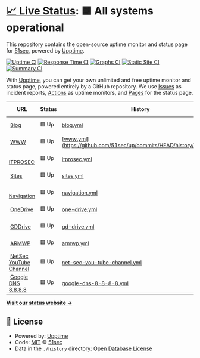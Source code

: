 # [📈 Live Status](https://up.51sec.org): <!--live status--> **🟩 All systems operational**

This repository contains the open-source uptime monitor and status page for [51sec](https://up.51sec.org), powered by [Upptime](https://github.com/upptime/upptime).

[![Uptime CI](https://github.com/51sec/up/workflows/Uptime%20CI/badge.svg)](https://github.com/51sec/up/actions?query=workflow%3A%22Uptime+CI%22)
[![Response Time CI](https://github.com/51sec/up/workflows/Response%20Time%20CI/badge.svg)](https://github.com/51sec/up/actions?query=workflow%3A%22Response+Time+CI%22)
[![Graphs CI](https://github.com/51sec/up/workflows/Graphs%20CI/badge.svg)](https://github.com/51sec/up/actions?query=workflow%3A%22Graphs+CI%22)
[![Static Site CI](https://github.com/51sec/up/workflows/Static%20Site%20CI/badge.svg)](https://github.com/51sec/up/actions?query=workflow%3A%22Static+Site+CI%22)
[![Summary CI](https://github.com/51sec/up/workflows/Summary%20CI/badge.svg)](https://github.com/51sec/up/actions?query=workflow%3A%22Summary+CI%22)

With [Upptime](https://upptime.js.org), you can get your own unlimited and free uptime monitor and status page, powered entirely by a GitHub repository. We use [Issues](https://github.com/51sec/up/issues) as incident reports, [Actions](https://github.com/51sec/up/actions) as uptime monitors, and [Pages](https://up.51sec.org) for the status page.

<!--start: status pages-->
<!-- This summary is generated by Upptime (https://github.com/upptime/upptime) -->
<!-- Do not edit this manually, your changes will be overwritten -->
<!-- prettier-ignore -->
| URL | Status | History | Response Time | Uptime |
| --- | ------ | ------- | ------------- | ------ |
| <img alt="" src="https://blog.51sec.org/favicon.ico" height="13"> [Blog](https://blog.51sec.org) | 🟩 Up | [blog.yml](https://github.com/51sec/up/commits/HEAD/history/blog.yml) | <details><summary><img alt="Response time graph" src="./graphs/blog/response-time-week.png" height="20"> 382ms</summary><br><a href="https://up.51sec.org/history/blog"><img alt="Response time 278" src="https://img.shields.io/endpoint?url=https%3A%2F%2Fraw.githubusercontent.com%2F51sec%2Fup%2FHEAD%2Fapi%2Fblog%2Fresponse-time.json"></a><br><a href="https://up.51sec.org/history/blog"><img alt="24-hour response time 372" src="https://img.shields.io/endpoint?url=https%3A%2F%2Fraw.githubusercontent.com%2F51sec%2Fup%2FHEAD%2Fapi%2Fblog%2Fresponse-time-day.json"></a><br><a href="https://up.51sec.org/history/blog"><img alt="7-day response time 382" src="https://img.shields.io/endpoint?url=https%3A%2F%2Fraw.githubusercontent.com%2F51sec%2Fup%2FHEAD%2Fapi%2Fblog%2Fresponse-time-week.json"></a><br><a href="https://up.51sec.org/history/blog"><img alt="30-day response time 376" src="https://img.shields.io/endpoint?url=https%3A%2F%2Fraw.githubusercontent.com%2F51sec%2Fup%2FHEAD%2Fapi%2Fblog%2Fresponse-time-month.json"></a><br><a href="https://up.51sec.org/history/blog"><img alt="1-year response time 288" src="https://img.shields.io/endpoint?url=https%3A%2F%2Fraw.githubusercontent.com%2F51sec%2Fup%2FHEAD%2Fapi%2Fblog%2Fresponse-time-year.json"></a></details> | <details><summary><a href="https://up.51sec.org/history/blog">100.00%</a></summary><a href="https://up.51sec.org/history/blog"><img alt="All-time uptime 89.70%" src="https://img.shields.io/endpoint?url=https%3A%2F%2Fraw.githubusercontent.com%2F51sec%2Fup%2FHEAD%2Fapi%2Fblog%2Fuptime.json"></a><br><a href="https://up.51sec.org/history/blog"><img alt="24-hour uptime 100.00%" src="https://img.shields.io/endpoint?url=https%3A%2F%2Fraw.githubusercontent.com%2F51sec%2Fup%2FHEAD%2Fapi%2Fblog%2Fuptime-day.json"></a><br><a href="https://up.51sec.org/history/blog"><img alt="7-day uptime 100.00%" src="https://img.shields.io/endpoint?url=https%3A%2F%2Fraw.githubusercontent.com%2F51sec%2Fup%2FHEAD%2Fapi%2Fblog%2Fuptime-week.json"></a><br><a href="https://up.51sec.org/history/blog"><img alt="30-day uptime 100.00%" src="https://img.shields.io/endpoint?url=https%3A%2F%2Fraw.githubusercontent.com%2F51sec%2Fup%2FHEAD%2Fapi%2Fblog%2Fuptime-month.json"></a><br><a href="https://up.51sec.org/history/blog"><img alt="1-year uptime 100.00%" src="https://img.shields.io/endpoint?url=https%3A%2F%2Fraw.githubusercontent.com%2F51sec%2Fup%2FHEAD%2Fapi%2Fblog%2Fuptime-year.json"></a></details>
| <img alt="" src="https://www.51sec.org/favicon.ico" height="13"> [WWW](https://www.51sec.org) | 🟩 Up | [www.yml](https://github.com/51sec/up/commits/HEAD/history/www.yml) | <details><summary><img alt="Response time graph" src="./graphs/www/response-time-week.png" height="20"> 1000ms</summary><br><a href="https://up.51sec.org/history/www"><img alt="Response time 551" src="https://img.shields.io/endpoint?url=https%3A%2F%2Fraw.githubusercontent.com%2F51sec%2Fup%2FHEAD%2Fapi%2Fwww%2Fresponse-time.json"></a><br><a href="https://up.51sec.org/history/www"><img alt="24-hour response time 1052" src="https://img.shields.io/endpoint?url=https%3A%2F%2Fraw.githubusercontent.com%2F51sec%2Fup%2FHEAD%2Fapi%2Fwww%2Fresponse-time-day.json"></a><br><a href="https://up.51sec.org/history/www"><img alt="7-day response time 1000" src="https://img.shields.io/endpoint?url=https%3A%2F%2Fraw.githubusercontent.com%2F51sec%2Fup%2FHEAD%2Fapi%2Fwww%2Fresponse-time-week.json"></a><br><a href="https://up.51sec.org/history/www"><img alt="30-day response time 1049" src="https://img.shields.io/endpoint?url=https%3A%2F%2Fraw.githubusercontent.com%2F51sec%2Fup%2FHEAD%2Fapi%2Fwww%2Fresponse-time-month.json"></a><br><a href="https://up.51sec.org/history/www"><img alt="1-year response time 587" src="https://img.shields.io/endpoint?url=https%3A%2F%2Fraw.githubusercontent.com%2F51sec%2Fup%2FHEAD%2Fapi%2Fwww%2Fresponse-time-year.json"></a></details> | <details><summary><a href="https://up.51sec.org/history/www">100.00%</a></summary><a href="https://up.51sec.org/history/www"><img alt="All-time uptime 94.10%" src="https://img.shields.io/endpoint?url=https%3A%2F%2Fraw.githubusercontent.com%2F51sec%2Fup%2FHEAD%2Fapi%2Fwww%2Fuptime.json"></a><br><a href="https://up.51sec.org/history/www"><img alt="24-hour uptime 100.00%" src="https://img.shields.io/endpoint?url=https%3A%2F%2Fraw.githubusercontent.com%2F51sec%2Fup%2FHEAD%2Fapi%2Fwww%2Fuptime-day.json"></a><br><a href="https://up.51sec.org/history/www"><img alt="7-day uptime 100.00%" src="https://img.shields.io/endpoint?url=https%3A%2F%2Fraw.githubusercontent.com%2F51sec%2Fup%2FHEAD%2Fapi%2Fwww%2Fuptime-week.json"></a><br><a href="https://up.51sec.org/history/www"><img alt="30-day uptime 100.00%" src="https://img.shields.io/endpoint?url=https%3A%2F%2Fraw.githubusercontent.com%2F51sec%2Fup%2FHEAD%2Fapi%2Fwww%2Fuptime-month.json"></a><br><a href="https://up.51sec.org/history/www"><img alt="1-year uptime 99.99%" src="https://img.shields.io/endpoint?url=https%3A%2F%2Fraw.githubusercontent.com%2F51sec%2Fup%2FHEAD%2Fapi%2Fwww%2Fuptime-year.json"></a></details>
| <img alt="" src="https://itprosec.com/wp-content/uploads/2020/03/ITPROSEC-No-Transparent-Icon-Only-small.jpg" height="13"> [ITPROSEC](https://www.itprosec.com) | 🟩 Up | [itprosec.yml](https://github.com/51sec/up/commits/HEAD/history/itprosec.yml) | <details><summary><img alt="Response time graph" src="./graphs/itprosec/response-time-week.png" height="20"> 948ms</summary><br><a href="https://up.51sec.org/history/itprosec"><img alt="Response time 157" src="https://img.shields.io/endpoint?url=https%3A%2F%2Fraw.githubusercontent.com%2F51sec%2Fup%2FHEAD%2Fapi%2Fitprosec%2Fresponse-time.json"></a><br><a href="https://up.51sec.org/history/itprosec"><img alt="24-hour response time 999" src="https://img.shields.io/endpoint?url=https%3A%2F%2Fraw.githubusercontent.com%2F51sec%2Fup%2FHEAD%2Fapi%2Fitprosec%2Fresponse-time-day.json"></a><br><a href="https://up.51sec.org/history/itprosec"><img alt="7-day response time 948" src="https://img.shields.io/endpoint?url=https%3A%2F%2Fraw.githubusercontent.com%2F51sec%2Fup%2FHEAD%2Fapi%2Fitprosec%2Fresponse-time-week.json"></a><br><a href="https://up.51sec.org/history/itprosec"><img alt="30-day response time 570" src="https://img.shields.io/endpoint?url=https%3A%2F%2Fraw.githubusercontent.com%2F51sec%2Fup%2FHEAD%2Fapi%2Fitprosec%2Fresponse-time-month.json"></a><br><a href="https://up.51sec.org/history/itprosec"><img alt="1-year response time 162" src="https://img.shields.io/endpoint?url=https%3A%2F%2Fraw.githubusercontent.com%2F51sec%2Fup%2FHEAD%2Fapi%2Fitprosec%2Fresponse-time-year.json"></a></details> | <details><summary><a href="https://up.51sec.org/history/itprosec">99.80%</a></summary><a href="https://up.51sec.org/history/itprosec"><img alt="All-time uptime 95.77%" src="https://img.shields.io/endpoint?url=https%3A%2F%2Fraw.githubusercontent.com%2F51sec%2Fup%2FHEAD%2Fapi%2Fitprosec%2Fuptime.json"></a><br><a href="https://up.51sec.org/history/itprosec"><img alt="24-hour uptime 100.00%" src="https://img.shields.io/endpoint?url=https%3A%2F%2Fraw.githubusercontent.com%2F51sec%2Fup%2FHEAD%2Fapi%2Fitprosec%2Fuptime-day.json"></a><br><a href="https://up.51sec.org/history/itprosec"><img alt="7-day uptime 99.80%" src="https://img.shields.io/endpoint?url=https%3A%2F%2Fraw.githubusercontent.com%2F51sec%2Fup%2FHEAD%2Fapi%2Fitprosec%2Fuptime-week.json"></a><br><a href="https://up.51sec.org/history/itprosec"><img alt="30-day uptime 81.66%" src="https://img.shields.io/endpoint?url=https%3A%2F%2Fraw.githubusercontent.com%2F51sec%2Fup%2FHEAD%2Fapi%2Fitprosec%2Fuptime-month.json"></a><br><a href="https://up.51sec.org/history/itprosec"><img alt="1-year uptime 98.47%" src="https://img.shields.io/endpoint?url=https%3A%2F%2Fraw.githubusercontent.com%2F51sec%2Fup%2FHEAD%2Fapi%2Fitprosec%2Fuptime-year.json"></a></details>
| <img alt="" src="https://photos.51sec.org/file/test1-51sec/2021/10/sites%20-%20round%20-500.png" height="13"> [Sites](https://sites.51sec.org) | 🟩 Up | [sites.yml](https://github.com/51sec/up/commits/HEAD/history/sites.yml) | <details><summary><img alt="Response time graph" src="./graphs/sites/response-time-week.png" height="20"> 220ms</summary><br><a href="https://up.51sec.org/history/sites"><img alt="Response time 186" src="https://img.shields.io/endpoint?url=https%3A%2F%2Fraw.githubusercontent.com%2F51sec%2Fup%2FHEAD%2Fapi%2Fsites%2Fresponse-time.json"></a><br><a href="https://up.51sec.org/history/sites"><img alt="24-hour response time 167" src="https://img.shields.io/endpoint?url=https%3A%2F%2Fraw.githubusercontent.com%2F51sec%2Fup%2FHEAD%2Fapi%2Fsites%2Fresponse-time-day.json"></a><br><a href="https://up.51sec.org/history/sites"><img alt="7-day response time 220" src="https://img.shields.io/endpoint?url=https%3A%2F%2Fraw.githubusercontent.com%2F51sec%2Fup%2FHEAD%2Fapi%2Fsites%2Fresponse-time-week.json"></a><br><a href="https://up.51sec.org/history/sites"><img alt="30-day response time 231" src="https://img.shields.io/endpoint?url=https%3A%2F%2Fraw.githubusercontent.com%2F51sec%2Fup%2FHEAD%2Fapi%2Fsites%2Fresponse-time-month.json"></a><br><a href="https://up.51sec.org/history/sites"><img alt="1-year response time 190" src="https://img.shields.io/endpoint?url=https%3A%2F%2Fraw.githubusercontent.com%2F51sec%2Fup%2FHEAD%2Fapi%2Fsites%2Fresponse-time-year.json"></a></details> | <details><summary><a href="https://up.51sec.org/history/sites">100.00%</a></summary><a href="https://up.51sec.org/history/sites"><img alt="All-time uptime 94.12%" src="https://img.shields.io/endpoint?url=https%3A%2F%2Fraw.githubusercontent.com%2F51sec%2Fup%2FHEAD%2Fapi%2Fsites%2Fuptime.json"></a><br><a href="https://up.51sec.org/history/sites"><img alt="24-hour uptime 100.00%" src="https://img.shields.io/endpoint?url=https%3A%2F%2Fraw.githubusercontent.com%2F51sec%2Fup%2FHEAD%2Fapi%2Fsites%2Fuptime-day.json"></a><br><a href="https://up.51sec.org/history/sites"><img alt="7-day uptime 100.00%" src="https://img.shields.io/endpoint?url=https%3A%2F%2Fraw.githubusercontent.com%2F51sec%2Fup%2FHEAD%2Fapi%2Fsites%2Fuptime-week.json"></a><br><a href="https://up.51sec.org/history/sites"><img alt="30-day uptime 100.00%" src="https://img.shields.io/endpoint?url=https%3A%2F%2Fraw.githubusercontent.com%2F51sec%2Fup%2FHEAD%2Fapi%2Fsites%2Fuptime-month.json"></a><br><a href="https://up.51sec.org/history/sites"><img alt="1-year uptime 100.00%" src="https://img.shields.io/endpoint?url=https%3A%2F%2Fraw.githubusercontent.com%2F51sec%2Fup%2FHEAD%2Fapi%2Fsites%2Fuptime-year.json"></a></details>
| <img alt="" src="https://photos.51sec.org/file/test1-51sec/2021/10/Black%2C%20White%20and%20Yellow%20Lightning%20-%20Round%20corner-350.png" height="13"> [Navigation](https://nav.51sec.org) | 🟩 Up | [navigation.yml](https://github.com/51sec/up/commits/HEAD/history/navigation.yml) | <details><summary><img alt="Response time graph" src="./graphs/navigation/response-time-week.png" height="20"> 297ms</summary><br><a href="https://up.51sec.org/history/navigation"><img alt="Response time 216" src="https://img.shields.io/endpoint?url=https%3A%2F%2Fraw.githubusercontent.com%2F51sec%2Fup%2FHEAD%2Fapi%2Fnavigation%2Fresponse-time.json"></a><br><a href="https://up.51sec.org/history/navigation"><img alt="24-hour response time 294" src="https://img.shields.io/endpoint?url=https%3A%2F%2Fraw.githubusercontent.com%2F51sec%2Fup%2FHEAD%2Fapi%2Fnavigation%2Fresponse-time-day.json"></a><br><a href="https://up.51sec.org/history/navigation"><img alt="7-day response time 297" src="https://img.shields.io/endpoint?url=https%3A%2F%2Fraw.githubusercontent.com%2F51sec%2Fup%2FHEAD%2Fapi%2Fnavigation%2Fresponse-time-week.json"></a><br><a href="https://up.51sec.org/history/navigation"><img alt="30-day response time 299" src="https://img.shields.io/endpoint?url=https%3A%2F%2Fraw.githubusercontent.com%2F51sec%2Fup%2FHEAD%2Fapi%2Fnavigation%2Fresponse-time-month.json"></a><br><a href="https://up.51sec.org/history/navigation"><img alt="1-year response time 223" src="https://img.shields.io/endpoint?url=https%3A%2F%2Fraw.githubusercontent.com%2F51sec%2Fup%2FHEAD%2Fapi%2Fnavigation%2Fresponse-time-year.json"></a></details> | <details><summary><a href="https://up.51sec.org/history/navigation">100.00%</a></summary><a href="https://up.51sec.org/history/navigation"><img alt="All-time uptime 94.12%" src="https://img.shields.io/endpoint?url=https%3A%2F%2Fraw.githubusercontent.com%2F51sec%2Fup%2FHEAD%2Fapi%2Fnavigation%2Fuptime.json"></a><br><a href="https://up.51sec.org/history/navigation"><img alt="24-hour uptime 100.00%" src="https://img.shields.io/endpoint?url=https%3A%2F%2Fraw.githubusercontent.com%2F51sec%2Fup%2FHEAD%2Fapi%2Fnavigation%2Fuptime-day.json"></a><br><a href="https://up.51sec.org/history/navigation"><img alt="7-day uptime 100.00%" src="https://img.shields.io/endpoint?url=https%3A%2F%2Fraw.githubusercontent.com%2F51sec%2Fup%2FHEAD%2Fapi%2Fnavigation%2Fuptime-week.json"></a><br><a href="https://up.51sec.org/history/navigation"><img alt="30-day uptime 100.00%" src="https://img.shields.io/endpoint?url=https%3A%2F%2Fraw.githubusercontent.com%2F51sec%2Fup%2FHEAD%2Fapi%2Fnavigation%2Fuptime-month.json"></a><br><a href="https://up.51sec.org/history/navigation"><img alt="1-year uptime 100.00%" src="https://img.shields.io/endpoint?url=https%3A%2F%2Fraw.githubusercontent.com%2F51sec%2Fup%2FHEAD%2Fapi%2Fnavigation%2Fuptime-year.json"></a></details>
| <img alt="" src="https://photos.51sec.org/file/test1-51sec/2021/10/OneDrive%20OD%2051sec-roundcorner%20-%20Copy.png" height="13"> [OneDrive](https://od.51sec.org) | 🟩 Up | [one-drive.yml](https://github.com/51sec/up/commits/HEAD/history/one-drive.yml) | <details><summary><img alt="Response time graph" src="./graphs/one-drive/response-time-week.png" height="20"> 207ms</summary><br><a href="https://up.51sec.org/history/one-drive"><img alt="Response time 192" src="https://img.shields.io/endpoint?url=https%3A%2F%2Fraw.githubusercontent.com%2F51sec%2Fup%2FHEAD%2Fapi%2Fone-drive%2Fresponse-time.json"></a><br><a href="https://up.51sec.org/history/one-drive"><img alt="24-hour response time 271" src="https://img.shields.io/endpoint?url=https%3A%2F%2Fraw.githubusercontent.com%2F51sec%2Fup%2FHEAD%2Fapi%2Fone-drive%2Fresponse-time-day.json"></a><br><a href="https://up.51sec.org/history/one-drive"><img alt="7-day response time 207" src="https://img.shields.io/endpoint?url=https%3A%2F%2Fraw.githubusercontent.com%2F51sec%2Fup%2FHEAD%2Fapi%2Fone-drive%2Fresponse-time-week.json"></a><br><a href="https://up.51sec.org/history/one-drive"><img alt="30-day response time 226" src="https://img.shields.io/endpoint?url=https%3A%2F%2Fraw.githubusercontent.com%2F51sec%2Fup%2FHEAD%2Fapi%2Fone-drive%2Fresponse-time-month.json"></a><br><a href="https://up.51sec.org/history/one-drive"><img alt="1-year response time 198" src="https://img.shields.io/endpoint?url=https%3A%2F%2Fraw.githubusercontent.com%2F51sec%2Fup%2FHEAD%2Fapi%2Fone-drive%2Fresponse-time-year.json"></a></details> | <details><summary><a href="https://up.51sec.org/history/one-drive">100.00%</a></summary><a href="https://up.51sec.org/history/one-drive"><img alt="All-time uptime 94.12%" src="https://img.shields.io/endpoint?url=https%3A%2F%2Fraw.githubusercontent.com%2F51sec%2Fup%2FHEAD%2Fapi%2Fone-drive%2Fuptime.json"></a><br><a href="https://up.51sec.org/history/one-drive"><img alt="24-hour uptime 100.00%" src="https://img.shields.io/endpoint?url=https%3A%2F%2Fraw.githubusercontent.com%2F51sec%2Fup%2FHEAD%2Fapi%2Fone-drive%2Fuptime-day.json"></a><br><a href="https://up.51sec.org/history/one-drive"><img alt="7-day uptime 100.00%" src="https://img.shields.io/endpoint?url=https%3A%2F%2Fraw.githubusercontent.com%2F51sec%2Fup%2FHEAD%2Fapi%2Fone-drive%2Fuptime-week.json"></a><br><a href="https://up.51sec.org/history/one-drive"><img alt="30-day uptime 100.00%" src="https://img.shields.io/endpoint?url=https%3A%2F%2Fraw.githubusercontent.com%2F51sec%2Fup%2FHEAD%2Fapi%2Fone-drive%2Fuptime-month.json"></a><br><a href="https://up.51sec.org/history/one-drive"><img alt="1-year uptime 100.00%" src="https://img.shields.io/endpoint?url=https%3A%2F%2Fraw.githubusercontent.com%2F51sec%2Fup%2FHEAD%2Fapi%2Fone-drive%2Fuptime-year.json"></a></details>
| <img alt="" src="https://static.cdnlogo.com/logos/g/24/google-drive-thumb.png" height="13"> [GDDrive](https://gd.51sec.org) | 🟩 Up | [gd-drive.yml](https://github.com/51sec/up/commits/HEAD/history/gd-drive.yml) | <details><summary><img alt="Response time graph" src="./graphs/gd-drive/response-time-week.png" height="20"> 428ms</summary><br><a href="https://up.51sec.org/history/gd-drive"><img alt="Response time 309" src="https://img.shields.io/endpoint?url=https%3A%2F%2Fraw.githubusercontent.com%2F51sec%2Fup%2FHEAD%2Fapi%2Fgd-drive%2Fresponse-time.json"></a><br><a href="https://up.51sec.org/history/gd-drive"><img alt="24-hour response time 458" src="https://img.shields.io/endpoint?url=https%3A%2F%2Fraw.githubusercontent.com%2F51sec%2Fup%2FHEAD%2Fapi%2Fgd-drive%2Fresponse-time-day.json"></a><br><a href="https://up.51sec.org/history/gd-drive"><img alt="7-day response time 428" src="https://img.shields.io/endpoint?url=https%3A%2F%2Fraw.githubusercontent.com%2F51sec%2Fup%2FHEAD%2Fapi%2Fgd-drive%2Fresponse-time-week.json"></a><br><a href="https://up.51sec.org/history/gd-drive"><img alt="30-day response time 473" src="https://img.shields.io/endpoint?url=https%3A%2F%2Fraw.githubusercontent.com%2F51sec%2Fup%2FHEAD%2Fapi%2Fgd-drive%2Fresponse-time-month.json"></a><br><a href="https://up.51sec.org/history/gd-drive"><img alt="1-year response time 327" src="https://img.shields.io/endpoint?url=https%3A%2F%2Fraw.githubusercontent.com%2F51sec%2Fup%2FHEAD%2Fapi%2Fgd-drive%2Fresponse-time-year.json"></a></details> | <details><summary><a href="https://up.51sec.org/history/gd-drive">100.00%</a></summary><a href="https://up.51sec.org/history/gd-drive"><img alt="All-time uptime 95.98%" src="https://img.shields.io/endpoint?url=https%3A%2F%2Fraw.githubusercontent.com%2F51sec%2Fup%2FHEAD%2Fapi%2Fgd-drive%2Fuptime.json"></a><br><a href="https://up.51sec.org/history/gd-drive"><img alt="24-hour uptime 100.00%" src="https://img.shields.io/endpoint?url=https%3A%2F%2Fraw.githubusercontent.com%2F51sec%2Fup%2FHEAD%2Fapi%2Fgd-drive%2Fuptime-day.json"></a><br><a href="https://up.51sec.org/history/gd-drive"><img alt="7-day uptime 100.00%" src="https://img.shields.io/endpoint?url=https%3A%2F%2Fraw.githubusercontent.com%2F51sec%2Fup%2FHEAD%2Fapi%2Fgd-drive%2Fuptime-week.json"></a><br><a href="https://up.51sec.org/history/gd-drive"><img alt="30-day uptime 100.00%" src="https://img.shields.io/endpoint?url=https%3A%2F%2Fraw.githubusercontent.com%2F51sec%2Fup%2FHEAD%2Fapi%2Fgd-drive%2Fuptime-month.json"></a><br><a href="https://up.51sec.org/history/gd-drive"><img alt="1-year uptime 100.00%" src="https://img.shields.io/endpoint?url=https%3A%2F%2Fraw.githubusercontent.com%2F51sec%2Fup%2FHEAD%2Fapi%2Fgd-drive%2Fuptime-year.json"></a></details>
| <img alt="" src="https://cdn-icons-png.flaticon.com/512/174/174881.png" height="13"> [ARMWP](https://armwp.51sec.org) | 🟩 Up | [armwp.yml](https://github.com/51sec/up/commits/HEAD/history/armwp.yml) | <details><summary><img alt="Response time graph" src="./graphs/armwp/response-time-week.png" height="20"> 987ms</summary><br><a href="https://up.51sec.org/history/armwp"><img alt="Response time 562" src="https://img.shields.io/endpoint?url=https%3A%2F%2Fraw.githubusercontent.com%2F51sec%2Fup%2FHEAD%2Fapi%2Farmwp%2Fresponse-time.json"></a><br><a href="https://up.51sec.org/history/armwp"><img alt="24-hour response time 1078" src="https://img.shields.io/endpoint?url=https%3A%2F%2Fraw.githubusercontent.com%2F51sec%2Fup%2FHEAD%2Fapi%2Farmwp%2Fresponse-time-day.json"></a><br><a href="https://up.51sec.org/history/armwp"><img alt="7-day response time 987" src="https://img.shields.io/endpoint?url=https%3A%2F%2Fraw.githubusercontent.com%2F51sec%2Fup%2FHEAD%2Fapi%2Farmwp%2Fresponse-time-week.json"></a><br><a href="https://up.51sec.org/history/armwp"><img alt="30-day response time 1125" src="https://img.shields.io/endpoint?url=https%3A%2F%2Fraw.githubusercontent.com%2F51sec%2Fup%2FHEAD%2Fapi%2Farmwp%2Fresponse-time-month.json"></a><br><a href="https://up.51sec.org/history/armwp"><img alt="1-year response time 604" src="https://img.shields.io/endpoint?url=https%3A%2F%2Fraw.githubusercontent.com%2F51sec%2Fup%2FHEAD%2Fapi%2Farmwp%2Fresponse-time-year.json"></a></details> | <details><summary><a href="https://up.51sec.org/history/armwp">100.00%</a></summary><a href="https://up.51sec.org/history/armwp"><img alt="All-time uptime 94.05%" src="https://img.shields.io/endpoint?url=https%3A%2F%2Fraw.githubusercontent.com%2F51sec%2Fup%2FHEAD%2Fapi%2Farmwp%2Fuptime.json"></a><br><a href="https://up.51sec.org/history/armwp"><img alt="24-hour uptime 100.00%" src="https://img.shields.io/endpoint?url=https%3A%2F%2Fraw.githubusercontent.com%2F51sec%2Fup%2FHEAD%2Fapi%2Farmwp%2Fuptime-day.json"></a><br><a href="https://up.51sec.org/history/armwp"><img alt="7-day uptime 100.00%" src="https://img.shields.io/endpoint?url=https%3A%2F%2Fraw.githubusercontent.com%2F51sec%2Fup%2FHEAD%2Fapi%2Farmwp%2Fuptime-week.json"></a><br><a href="https://up.51sec.org/history/armwp"><img alt="30-day uptime 100.00%" src="https://img.shields.io/endpoint?url=https%3A%2F%2Fraw.githubusercontent.com%2F51sec%2Fup%2FHEAD%2Fapi%2Farmwp%2Fuptime-month.json"></a><br><a href="https://up.51sec.org/history/armwp"><img alt="1-year uptime 100.00%" src="https://img.shields.io/endpoint?url=https%3A%2F%2Fraw.githubusercontent.com%2F51sec%2Fup%2FHEAD%2Fapi%2Farmwp%2Fuptime-year.json"></a></details>
| <img alt="" src="https://image.similarpng.com/very-thumbnail/2020/05/Logo-YouTube-realistic-icon-transparent-PNG.png" height="13"> [NetSec YouTube Channel](https://www.youtube.com/c/NetSec) | 🟩 Up | [net-sec-you-tube-channel.yml](https://github.com/51sec/up/commits/HEAD/history/net-sec-you-tube-channel.yml) | <details><summary><img alt="Response time graph" src="./graphs/net-sec-you-tube-channel/response-time-week.png" height="20"> 339ms</summary><br><a href="https://up.51sec.org/history/net-sec-you-tube-channel"><img alt="Response time 290" src="https://img.shields.io/endpoint?url=https%3A%2F%2Fraw.githubusercontent.com%2F51sec%2Fup%2FHEAD%2Fapi%2Fnet-sec-you-tube-channel%2Fresponse-time.json"></a><br><a href="https://up.51sec.org/history/net-sec-you-tube-channel"><img alt="24-hour response time 312" src="https://img.shields.io/endpoint?url=https%3A%2F%2Fraw.githubusercontent.com%2F51sec%2Fup%2FHEAD%2Fapi%2Fnet-sec-you-tube-channel%2Fresponse-time-day.json"></a><br><a href="https://up.51sec.org/history/net-sec-you-tube-channel"><img alt="7-day response time 339" src="https://img.shields.io/endpoint?url=https%3A%2F%2Fraw.githubusercontent.com%2F51sec%2Fup%2FHEAD%2Fapi%2Fnet-sec-you-tube-channel%2Fresponse-time-week.json"></a><br><a href="https://up.51sec.org/history/net-sec-you-tube-channel"><img alt="30-day response time 314" src="https://img.shields.io/endpoint?url=https%3A%2F%2Fraw.githubusercontent.com%2F51sec%2Fup%2FHEAD%2Fapi%2Fnet-sec-you-tube-channel%2Fresponse-time-month.json"></a><br><a href="https://up.51sec.org/history/net-sec-you-tube-channel"><img alt="1-year response time 293" src="https://img.shields.io/endpoint?url=https%3A%2F%2Fraw.githubusercontent.com%2F51sec%2Fup%2FHEAD%2Fapi%2Fnet-sec-you-tube-channel%2Fresponse-time-year.json"></a></details> | <details><summary><a href="https://up.51sec.org/history/net-sec-you-tube-channel">100.00%</a></summary><a href="https://up.51sec.org/history/net-sec-you-tube-channel"><img alt="All-time uptime 100.00%" src="https://img.shields.io/endpoint?url=https%3A%2F%2Fraw.githubusercontent.com%2F51sec%2Fup%2FHEAD%2Fapi%2Fnet-sec-you-tube-channel%2Fuptime.json"></a><br><a href="https://up.51sec.org/history/net-sec-you-tube-channel"><img alt="24-hour uptime 100.00%" src="https://img.shields.io/endpoint?url=https%3A%2F%2Fraw.githubusercontent.com%2F51sec%2Fup%2FHEAD%2Fapi%2Fnet-sec-you-tube-channel%2Fuptime-day.json"></a><br><a href="https://up.51sec.org/history/net-sec-you-tube-channel"><img alt="7-day uptime 100.00%" src="https://img.shields.io/endpoint?url=https%3A%2F%2Fraw.githubusercontent.com%2F51sec%2Fup%2FHEAD%2Fapi%2Fnet-sec-you-tube-channel%2Fuptime-week.json"></a><br><a href="https://up.51sec.org/history/net-sec-you-tube-channel"><img alt="30-day uptime 100.00%" src="https://img.shields.io/endpoint?url=https%3A%2F%2Fraw.githubusercontent.com%2F51sec%2Fup%2FHEAD%2Fapi%2Fnet-sec-you-tube-channel%2Fuptime-month.json"></a><br><a href="https://up.51sec.org/history/net-sec-you-tube-channel"><img alt="1-year uptime 100.00%" src="https://img.shields.io/endpoint?url=https%3A%2F%2Fraw.githubusercontent.com%2F51sec%2Fup%2FHEAD%2Fapi%2Fnet-sec-you-tube-channel%2Fuptime-year.json"></a></details>
| <img alt="" src="https://icons.veryicon.com/png/o/application/app-general-icon-01/dns-1.png" height="13"> [Google DNS 8.8.8.8](8.8.8.8) | 🟩 Up | [google-dns-8-8-8-8.yml](https://github.com/51sec/up/commits/HEAD/history/google-dns-8-8-8-8.yml) | <details><summary><img alt="Response time graph" src="./graphs/google-dns-8-8-8-8/response-time-week.png" height="20"> 5ms</summary><br><a href="https://up.51sec.org/history/google-dns-8-8-8-8"><img alt="Response time 4" src="https://img.shields.io/endpoint?url=https%3A%2F%2Fraw.githubusercontent.com%2F51sec%2Fup%2FHEAD%2Fapi%2Fgoogle-dns-8-8-8-8%2Fresponse-time.json"></a><br><a href="https://up.51sec.org/history/google-dns-8-8-8-8"><img alt="24-hour response time 4" src="https://img.shields.io/endpoint?url=https%3A%2F%2Fraw.githubusercontent.com%2F51sec%2Fup%2FHEAD%2Fapi%2Fgoogle-dns-8-8-8-8%2Fresponse-time-day.json"></a><br><a href="https://up.51sec.org/history/google-dns-8-8-8-8"><img alt="7-day response time 5" src="https://img.shields.io/endpoint?url=https%3A%2F%2Fraw.githubusercontent.com%2F51sec%2Fup%2FHEAD%2Fapi%2Fgoogle-dns-8-8-8-8%2Fresponse-time-week.json"></a><br><a href="https://up.51sec.org/history/google-dns-8-8-8-8"><img alt="30-day response time 4" src="https://img.shields.io/endpoint?url=https%3A%2F%2Fraw.githubusercontent.com%2F51sec%2Fup%2FHEAD%2Fapi%2Fgoogle-dns-8-8-8-8%2Fresponse-time-month.json"></a><br><a href="https://up.51sec.org/history/google-dns-8-8-8-8"><img alt="1-year response time 4" src="https://img.shields.io/endpoint?url=https%3A%2F%2Fraw.githubusercontent.com%2F51sec%2Fup%2FHEAD%2Fapi%2Fgoogle-dns-8-8-8-8%2Fresponse-time-year.json"></a></details> | <details><summary><a href="https://up.51sec.org/history/google-dns-8-8-8-8">100.00%</a></summary><a href="https://up.51sec.org/history/google-dns-8-8-8-8"><img alt="All-time uptime 99.81%" src="https://img.shields.io/endpoint?url=https%3A%2F%2Fraw.githubusercontent.com%2F51sec%2Fup%2FHEAD%2Fapi%2Fgoogle-dns-8-8-8-8%2Fuptime.json"></a><br><a href="https://up.51sec.org/history/google-dns-8-8-8-8"><img alt="24-hour uptime 100.00%" src="https://img.shields.io/endpoint?url=https%3A%2F%2Fraw.githubusercontent.com%2F51sec%2Fup%2FHEAD%2Fapi%2Fgoogle-dns-8-8-8-8%2Fuptime-day.json"></a><br><a href="https://up.51sec.org/history/google-dns-8-8-8-8"><img alt="7-day uptime 100.00%" src="https://img.shields.io/endpoint?url=https%3A%2F%2Fraw.githubusercontent.com%2F51sec%2Fup%2FHEAD%2Fapi%2Fgoogle-dns-8-8-8-8%2Fuptime-week.json"></a><br><a href="https://up.51sec.org/history/google-dns-8-8-8-8"><img alt="30-day uptime 100.00%" src="https://img.shields.io/endpoint?url=https%3A%2F%2Fraw.githubusercontent.com%2F51sec%2Fup%2FHEAD%2Fapi%2Fgoogle-dns-8-8-8-8%2Fuptime-month.json"></a><br><a href="https://up.51sec.org/history/google-dns-8-8-8-8"><img alt="1-year uptime 100.00%" src="https://img.shields.io/endpoint?url=https%3A%2F%2Fraw.githubusercontent.com%2F51sec%2Fup%2FHEAD%2Fapi%2Fgoogle-dns-8-8-8-8%2Fuptime-year.json"></a></details>

<!--end: status pages-->

[**Visit our status website →**](https://up.51sec.org)

## 📄 License

- Powered by: [Upptime](https://github.com/upptime/upptime)
- Code: [MIT](./LICENSE) © [51sec](https://up.51sec.org)
- Data in the `./history` directory: [Open Database License](https://opendatacommons.org/licenses/odbl/1-0/)
